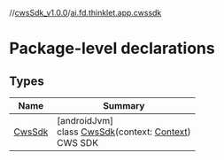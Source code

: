 //[cwsSdk_v1.0.0](../../index.md)/[ai.fd.thinklet.app.cwssdk](index.md)

# Package-level declarations

## Types

| Name | Summary |
|---|---|
| [CwsSdk](-cws-sdk/index.md) | [androidJvm]<br>class [CwsSdk](-cws-sdk/index.md)(context: [Context](https://developer.android.com/reference/kotlin/android/content/Context.html))<br>CWS SDK |
